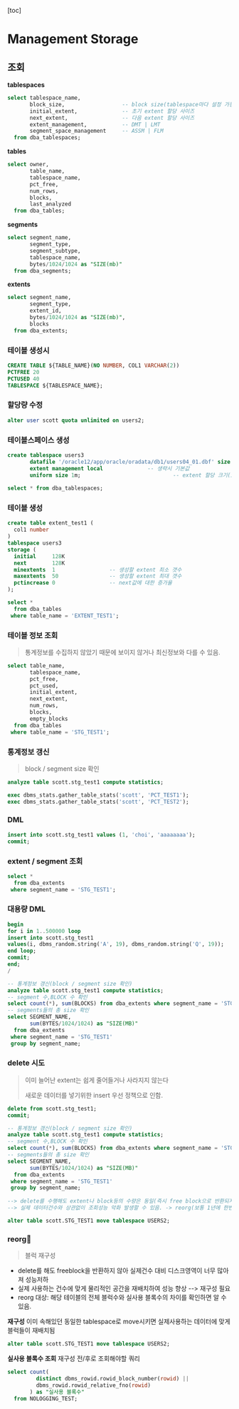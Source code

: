 [toc]

# Management Storage

## 조회

**tablespaces**

```sql
select tablespace_name,
       block_size,                  -- block size(tablespace마다 설정 가능, 권고 X)
       initial_extent,              -- 초기 extent 할당 사이즈
       next_extent,                 -- 다음 extent 할당 사이즈
       extent_management,           -- DMT | LMT
       segment_space_management     -- ASSM | FLM
  from dba_tablespaces;
```

**tables**

```sql
select owner,
       table_name,
       tablespace_name,
       pct_free,
       num_rows,
       blocks,
       last_analyzed
  from dba_tables;
```

**segments**

```sql
select segment_name,
       segment_type,
       segment_subtype,
       tablespace_name,
       bytes/1024/1024 as "SIZE(mb)"
  from dba_segments;
```

**extents**

```sql
select segment_name,
       segment_type,
       extent_id,
       bytes/1024/1024 as "SIZE(mb)",
       blocks
  from dba_extents;
```

### 테이블 생성시

```sql
CREATE TABLE ${TABLE_NAME}(NO NUMBER, COL1 VARCHAR(2))
PCTFREE 20
PCTUSED 40
TABLESPACE ${TABLESPACE_NAME};
```

### 할당량 수정

```sql
alter user scott quota unlimited on users2;
```

### 테이블스페이스 생성

```sql
create tablespace users3
       datafile '/oracle12/app/oracle/oradata/db1/users04_01.dbf' size 50m
       extent management local				-- 생략시 기본값
       uniform size 1m;								-- extent 할당 크기(initial_extent, next_extent)
       
select * from dba_tablespaces;
```

### 테이블 생성

```sql
create table extent_test1 (
  col1 number
)
tablespace users3
storage (
  initial     128K
  next        128K
  minextents  1					-- 생성할 extent 최소 갯수
  maxextents  50				-- 생성할 extent 최대 갯수
  pctincrease 0					-- next값에 대한 증가율
);

select *
  from dba_tables
 where table_name = 'EXTENT_TEST1';
```

### 테이블 정보 조회

> 통계정보를 수집하지 않았기 때문에 보이지 않거나 최신정보와 다를 수 있음.

```sql
select table_name,
       tablespace_name,
       pct_free,
       pct_used,
       initial_extent,
       next_extent,
       num_rows,
       blocks,
       empty_blocks
  from dba_tables
 where table_name = 'STG_TEST1';
```

### 통계정보 갱신

> block / segment size 확인

```sql
analyze table scott.stg_test1 compute statistics;

exec dbms_stats.gather_table_stats('scott', 'PCT_TEST1');
exec dbms_stats.gather_table_stats('scott', 'PCT_TEST2');
```

### DML

```sql
insert into scott.stg_test1 values (1, 'choi', 'aaaaaaaa');
commit;
```

### extent / segment 조회

```sql
select *
  from dba_extents
 where segment_name = 'STG_TEST1';
```

### 대용량 DML

```sql
begin
for i in 1..500000 loop
insert into scott.stg_test1
values(i, dbms_random.string('A', 19), dbms_random.string('Q', 19));
end loop;
commit;
end;
/

-- 통계정보 갱신(block / segment size 확인)
analyze table scott.stg_test1 compute statistics;
-- segment 수,BLOCK 수 확인
select count(*), sum(BLOCKS) from dba_extents where segment_name = 'STG_TEST1';
-- segments들의 총 size 확인
select SEGMENT_NAME,
       sum(BYTES/1024/1024) as "SIZE(MB)"
  from dba_extents 
 where segment_name = 'STG_TEST1'
 group by segment_name;
```

### delete 시도

> 이미 늘어난 extent는 쉽게 줄어들거나 사라지지 않는다
>
> 새로운 데이터를 넣기위한 insert 우선 정책으로 인함.

```sql
delete from scott.stg_test1;
commit;

-- 통계정보 갱신(block / segment size 확인)
analyze table scott.stg_test1 compute statistics;
-- segment 수,BLOCK 수 확인
select count(*), sum(BLOCKS) from dba_extents where segment_name = 'STG_TEST1';
-- segments들의 총 size 확인
select SEGMENT_NAME,
       sum(BYTES/1024/1024) as "SIZE(MB)"
  from dba_extents 
 where segment_name = 'STG_TEST1'
 group by segment_name;
 
--> delete를 수행해도 extent나 block등의 수량은 동일(즉시 free block으로 반환되지 않음)✅
--> 실제 데이터건수와 상관없이 조회성능 악화 발생할 수 있음. -> reorg(보통 1년에 한번)

alter table scott.STG_TEST1 move tablespace USERS2;
```

### reorg💊

>  블럭 재구성

- delete를 해도 freeblock을 반환하지 않아 실제건수 대비 디스크영역이 너무 많아져 성능저하
- 실제 사용하는 건수에 맞게 물리적인 공간을 재배치하여 성능 향상 --> 재구성 필요
- reorg 대상: 해당 테이블의 전체 블럭수와 실사용 블록수의 차이를 확인하면 알 수 있음.

**재구성**
이미 속해있던 동일한 tablespace로 move시키면 실제사용하는 데이터에 맞게 블럭들이 재배치됨

```sql
alter table scott.STG_TEST1 move tablespace USERS2;
```

**실사용 블록수 조회**
재구성 전/후로 조회해야할 쿼리

```sql
select count(
         distinct dbms_rowid.rowid_block_number(rowid) || 
         dbms_rowid.rowid_relative_fno(rowid)
       ) as "실사용 블록수" 
  from NOLOGGING_TEST;
```

### 